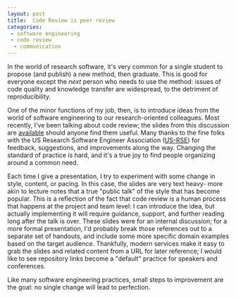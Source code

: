 ```yaml
---
layout: post
title:  Code Review is peer review
categories: 
 - software engineering
 - code review
  - communication
---
```


In the world of research software, it's very common for a single student to propose (and publish) a new method, then graduate. This is good for everyone except the *next* person who needs to use the method: issues of code quality and knowledge transfer are widespread, to the detriment of reproducibility.

One of the minor functions of my job, then, is to introduce ideas from the world of software engineering to our research-oriented colleagues. Most recently, I've been talking about code review; the slides from this discussion are [available](https://github.com/abought/slides/blob/gh-pages/csg/code-review/boughton_softskills_code_review.pdf) should anyone find them useful. Many thanks to the fine folks with the US Research Software Engineer Association ([US-RSE](https://us-rse.org/)) for feedback, suggestions, and improvements along the way. Changing the standard of practice is hard, and it's a true joy to find people organizing around a common need.

Each time I give a presentation, I try to experiment with some change in style, content, or pacing. In this case, the slides are very text heavy- more akin to lecture notes that a true "public talk" of the style that has become popular. This is a reflection of the fact that code review is a human process that happens at the project and team level: I can introduce the idea, but actually implementing it will require guidance, support, and further reading long after the talk is over. These slides were for an internal discussion; for a more formal presentation, I'd probably break those references out to a separate set of handouts, and include some more specific domain examples based on the target audience. Thankfully, modern services make it easy to grab the slides and related content from a URL for later reference; I would like to see repository links become a "default" practice for speakers and conferences.
 
Like many software engineering practices, small steps to improvement are the goal: no single change will lead to perfection.
